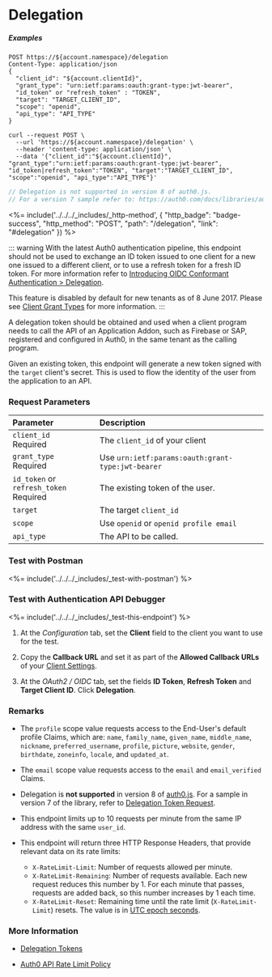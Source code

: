 <!-- markdownlint-disable -->

# Delegation

<h5 class="code-snippet-title">Examples</h5>

```http
POST https://${account.namespace}/delegation
Content-Type: application/json
{
  "client_id": "${account.clientId}",
  "grant_type": "urn:ietf:params:oauth:grant-type:jwt-bearer",
  "id_token" or "refresh_token" : "TOKEN",
  "target": "TARGET_CLIENT_ID",
  "scope": "openid",
  "api_type": "API_TYPE"
}
```

```shell
curl --request POST \
  --url 'https://${account.namespace}/delegation' \
  --header 'content-type: application/json' \
  --data '{"client_id":"${account.clientId}", "grant_type":"urn:ietf:params:oauth:grant-type:jwt-bearer", "id_token|refresh_token":"TOKEN", "target":"TARGET_CLIENT_ID", "scope":"openid", "api_type":"API_TYPE"}'
```

```javascript
// Delegation is not supported in version 8 of auth0.js.
// For a version 7 sample refer to: https://auth0.com/docs/libraries/auth0js/v7#delegation-token-request
```

<%= include('../../../_includes/_http-method', {
  "http_badge": "badge-success",
  "http_method": "POST",
  "path": "/delegation",
  "link": "#delegation"
}) %>

::: warning
With the latest Auth0 authentication pipeline, this endpoint should not be used to exchange an ID token issued to one client for a new one issued to a different client, or to use a refresh token for a fresh ID token. For more information refer to [Introducing OIDC Conformant Authentication > Delegation](/api-auth/intro#delegation).

This feature is disabled by default for new tenants as of 8 June 2017. Please see [Client Grant Types](/clients/client-grant-types) for more information.
:::

A delegation token should be obtained and used when a client program needs to call the API of an Application Addon, such as Firebase or SAP, registered and configured in Auth0, in the same tenant as the calling program.

Given an existing token, this endpoint will generate a new token signed with the `target` client's secret. This is used to flow the identity of the user from the application to an API.

### Request Parameters

| Parameter        | Description |
|:-----------------|:------------|
| `client_id` <br/><span class="label label-danger">Required</span> | Τhe `client_id` of your client |
| `grant_type` <br/><span class="label label-danger">Required</span> | Use `urn:ietf:params:oauth:grant-type:jwt-bearer`|
| `id_token` or `refresh_token` <br/><span class="label label-danger">Required</span> | The existing token of the user. |
| `target `        | The target `client_id` |
| `scope `         | Use `openid` or `openid profile email` |
| `api_type`       | The API to be called. |

### Test with Postman

<%= include('../../../_includes/_test-with-postman') %>

### Test with Authentication API Debugger

<%= include('../../../_includes/_test-this-endpoint') %>

1. At the *Configuration* tab, set the **Client** field to the client you want to use for the test.

1. Copy the **Callback URL** and set it as part of the **Allowed Callback URLs** of your [Client Settings](${manage_url}/#/clients/${account.clientId}/settings).

1. At the *OAuth2 / OIDC* tab, set the fields **ID Token**, **Refresh Token** and **Target Client ID**. Click **Delegation**.


### Remarks

- The `profile` scope value requests access to the End-User's default profile Claims, which are: `name`, `family_name`, `given_name`, `middle_name`, `nickname`, `preferred_username`, `profile`, `picture`, `website`, `gender`, `birthdate`, `zoneinfo`, `locale`, and `updated_at`.

- The `email` scope value requests access to the `email` and `email_verified` Claims.

- Delegation is __not supported__ in version 8 of [auth0.js](/libraries/auth0js). For a sample in version 7 of the library, refer to [Delegation Token Request](/libraries/auth0js/v7#delegation-token-request).

- This endpoint limits up to 10 requests per minute from the same IP address with the same `user_id`.

- This endpoint will return three HTTP Response Headers, that provide relevant data on its rate limits:
  - `X-RateLimit-Limit`: Number of requests allowed per minute.
  - `X-RateLimit-Remaining`: Number of requests available. Each new request reduces this number by 1. For each minute that passes, requests are added back, so this number increases by 1 each time.
  - `X-RateLimit-Reset`: Remaining time until the rate limit (`X-RateLimit-Limit`) resets. The value is in [UTC epoch seconds](https://en.wikipedia.org/wiki/Unix_time).


### More Information

- [Delegation Tokens](/tokens/delegation)

- [Auth0 API Rate Limit Policy](/policies/rate-limits)
